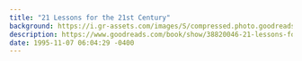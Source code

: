 ```yaml
---
title: "21 Lessons for the 21st Century"
background: https://i.gr-assets.com/images/S/compressed.photo.goodreads.com/books/1564577305l/38820046._SY75_.jpg
description: https://www.goodreads.com/book/show/38820046-21-lessons-for-the-21st-century
date: 1995-11-07 06:04:29 -0400
---
```

